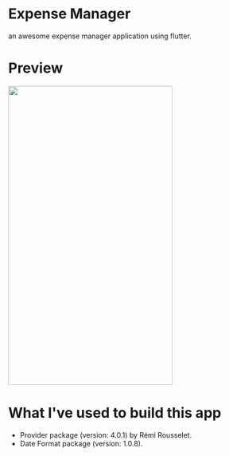 # Expense Manager

an awesome expense manager application using flutter.

# Preview
<img src="https://grayhatenigma.files.wordpress.com/2020/01/screenshot_1578722651.png" width="330" height="600">



# What I've used to build  this app
- Provider package (version: 4.0.1) by Rémi Rousselet.
- Date Format package (version: 1.0.8).



